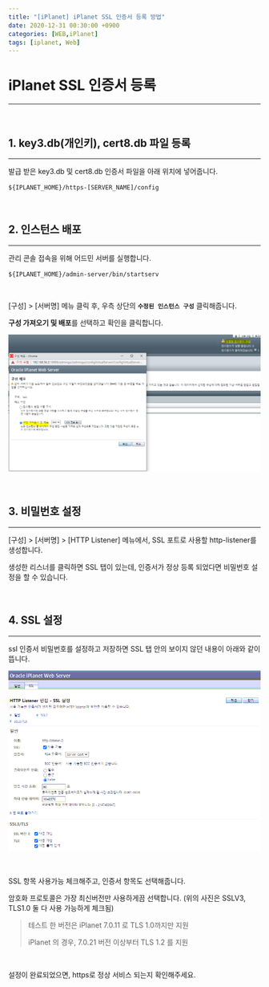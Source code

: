 ```yaml
---
title: "[iPlanet] iPlanet SSL 인증서 등록 방법"
date: 2020-12-31 00:30:00 +0900
categories: [WEB,iPlanet]
tags: [iplanet, Web]
---
```




# **iPlanet SSL 인증서 등록**

---

<br/>

## 1. **key3.db(개인키), cert8.db 파일 등록**

---



발급 받은 key3.db 및 cert8.db 인증서 파일을 아래 위치에 넣어줍니다.

```shell
${IPLANET_HOME}/https-[SERVER_NAME]/config
```



<br/>



## **2. 인스턴스 배포**

---



관리 콘솔 접속을 위해 어드민 서버를 실행합니다.

```shell
${IPLANET_HOME}/admin-server/bin/startserv
```

<br/>

[구성] > [서버명] 메뉴 클릭 후, 우측 상단의 **`수정된 인스턴스 구성`** 클릭해줍니다.

**구성 가져오기 및 배포**를 선택하고 확인을 클릭합니다.

![iPlanet](/assets/img/posts/iplanet.png)



<br/>

## **3. 비밀번호 설정**

---



[구성] > [서버명] > [HTTP Listener] 메뉴에서, SSL 포트로 사용할 http-listener를 생성합니다.

생성한 리스너를 클릭하면 SSL 탭이 있는데, 인증서가 정상 등록 되었다면 비밀번호 설정을 할 수 있습니다.

<br/>



## **4. SSL 설정**

---



ssl 인증서 비밀번호를 설정하고 저장하면 SSL 탭 안의 보이지 않던 내용이 아래와 같이 뜹니다.

![iPlanet_SSL](/assets/img/posts/iplanet_ssl.png)

<br/>

SSL 항목 사용가능 체크해주고, 인증서 항목도 선택해줍니다.



암호화 프로토콜은 가장 최신버전만 사용하게끔 선택합니다. (위의 사진은 SSLV3, TLS1.0 둘 다 사용 가능하게 체크됨)

> 테스트 한 버전은 iPlanet 7.0.11 로 TLS 1.0까지만 지원
>
> iPlanet 의 경우, 7.0.21 버전 이상부터 TLS 1.2 를 지원

<br/>



설정이 완료되었으면, https로 정상 서비스 되는지 확인해주세요.

<br/>
